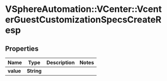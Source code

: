 # VSphereAutomation::VCenter::VcenterGuestCustomizationSpecsCreateResp

## Properties
Name | Type | Description | Notes
------------ | ------------- | ------------- | -------------
**value** | **String** |  | 


